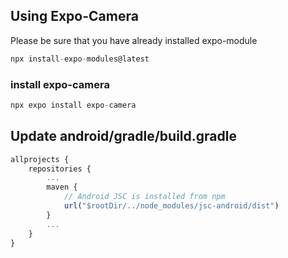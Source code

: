 
## Using Expo-Camera

Please be sure that you have already installed expo-module

```js
npx install-expo-modules@latest
```

### install expo-camera

```js
npx expo install expo-camera
```

## Update android/gradle/build.gradle


```js
allprojects {
    repositories {
        ...
        maven {
            // Android JSC is installed from npm
            url("$rootDir/../node_modules/jsc-android/dist")
        }
        ...
    }
}            
```


